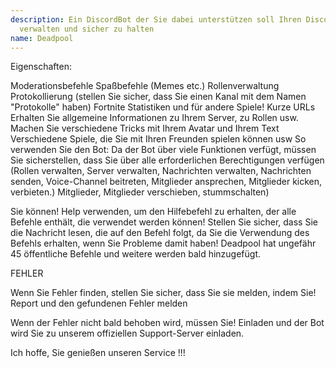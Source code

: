 ```yaml
---
description: Ein DiscordBot der Sie dabei unterstützen soll Ihren DiscordServer zu
  verwalten und sicher zu halten
name: Deadpool
---
```


Eigenschaften:

Moderationsbefehle
Spaßbefehle (Memes etc.)
Rollenverwaltung
Protokollierung (stellen Sie sicher, dass Sie einen Kanal mit dem Namen "Protokolle" haben)
Fortnite Statistiken und für andere Spiele!
Kurze URLs
Erhalten Sie allgemeine Informationen zu Ihrem Server, zu Rollen usw.
Machen Sie verschiedene Tricks mit Ihrem Avatar und Ihrem Text
Verschiedene Spiele, die Sie mit Ihren Freunden spielen können
usw
So verwenden Sie den Bot: Da der Bot über viele Funktionen verfügt, müssen Sie sicherstellen, dass Sie über alle erforderlichen Berechtigungen verfügen (Rollen verwalten, Server verwalten, Nachrichten verwalten, Nachrichten senden, Voice-Channel beitreten, Mitglieder ansprechen, Mitglieder kicken, verbieten.) Mitglieder, Mitglieder verschieben, stummschalten)

Sie können! Help verwenden, um den Hilfebefehl zu erhalten, der alle Befehle enthält, die verwendet werden können! Stellen Sie sicher, dass Sie die Nachricht lesen, die auf den Befehl folgt, da Sie die Verwendung des Befehls erhalten, wenn Sie Probleme damit haben! Deadpool hat ungefähr 45 öffentliche Befehle und weitere werden bald hinzugefügt.

FEHLER

Wenn Sie Fehler finden, stellen Sie sicher, dass Sie sie melden, indem Sie! Report und den gefundenen Fehler melden

Wenn der Fehler nicht bald behoben wird, müssen Sie! Einladen und der Bot wird Sie zu unserem offiziellen Support-Server einladen.

Ich hoffe, Sie genießen unseren Service !!!

